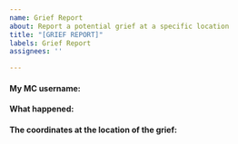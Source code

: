 ```yaml
---
name: Grief Report
about: Report a potential grief at a specific location
title: "[GRIEF REPORT]"
labels: Grief Report
assignees: ''

---
```


#### My MC username:
<!--- Write your answer below this line --->

#### What happened:
<!--- Write your answer below this line --->

#### The coordinates at the location of the grief:
<!--- Write your answer below this line --->
